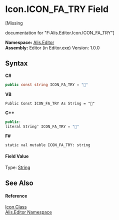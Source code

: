 # Icon.ICON_FA_TRY Field
 

\[Missing <summary> documentation for "F:Alis.Editor.Icon.ICON_FA_TRY"\]

**Namespace:**&nbsp;<a href="b150ade4-39de-a232-5f06-d3cdc1b2c538">Alis.Editor</a><br />**Assembly:**&nbsp;Editor (in Editor.exe) Version: 1.0.0

## Syntax

**C#**<br />
``` C#
public const string ICON_FA_TRY = ""
```

**VB**<br />
``` VB
Public Const ICON_FA_TRY As String = ""
```

**C++**<br />
``` C++
public:
literal String^ ICON_FA_TRY = ""
```

**F#**<br />
``` F#
static val mutable ICON_FA_TRY: string
```


#### Field Value
Type: <a href="https://docs.microsoft.com/dotnet/api/system.string" target="_blank">String</a>

## See Also


#### Reference
<a href="cc0f883c-67f8-f772-c6d7-a60b129f22a7">Icon Class</a><br /><a href="b150ade4-39de-a232-5f06-d3cdc1b2c538">Alis.Editor Namespace</a><br />